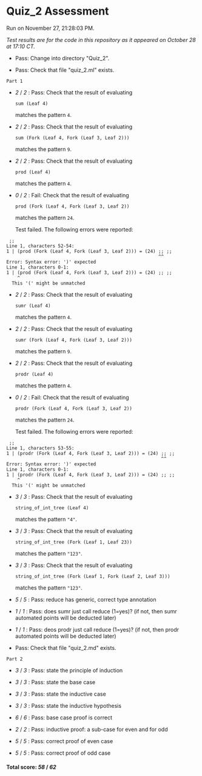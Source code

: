 # Quiz_2 Assessment

Run on November 27, 21:28:03 PM.

*Test results are for the code in this repository as it appeared on October 28 at 17:10 CT.*

+ Pass: Change into directory "Quiz_2".

+ Pass: Check that file "quiz_2.ml" exists.

``Part 1``

+  _2_ / _2_ : Pass: 
Check that the result of evaluating
   ```
   sum (Leaf 4)
   ```
   matches the pattern `4`.

   




+  _2_ / _2_ : Pass: 
Check that the result of evaluating
   ```
   sum (Fork (Leaf 4, Fork (Leaf 3, Leaf 2)))
   ```
   matches the pattern `9`.

   




+  _2_ / _2_ : Pass: 
Check that the result of evaluating
   ```
   prod (Leaf 4)
   ```
   matches the pattern `4`.

   




+  _0_ / _2_ : Fail: 
Check that the result of evaluating
   ```
   prod (Fork (Leaf 4, Fork (Leaf 3, Leaf 2))
   ```
   matches the pattern `24`.

   


   Test failed. The following errors were reported:

```
 ;;
Line 1, characters 52-54:
1 | (prod (Fork (Leaf 4, Fork (Leaf 3, Leaf 2))) = (24) ;; ;;
                                                        ^^
Error: Syntax error: ')' expected
Line 1, characters 0-1:
1 | (prod (Fork (Leaf 4, Fork (Leaf 3, Leaf 2))) = (24) ;; ;;
    ^
  This '(' might be unmatched

```


+  _2_ / _2_ : Pass: 
Check that the result of evaluating
   ```
   sumr (Leaf 4)
   ```
   matches the pattern `4`.

   




+  _2_ / _2_ : Pass: 
Check that the result of evaluating
   ```
   sumr (Fork (Leaf 4, Fork (Leaf 3, Leaf 2)))
   ```
   matches the pattern `9`.

   




+  _2_ / _2_ : Pass: 
Check that the result of evaluating
   ```
   prodr (Leaf 4)
   ```
   matches the pattern `4`.

   




+  _0_ / _2_ : Fail: 
Check that the result of evaluating
   ```
   prodr (Fork (Leaf 4, Fork (Leaf 3, Leaf 2))
   ```
   matches the pattern `24`.

   


   Test failed. The following errors were reported:

```
 ;;
Line 1, characters 53-55:
1 | (prodr (Fork (Leaf 4, Fork (Leaf 3, Leaf 2))) = (24) ;; ;;
                                                         ^^
Error: Syntax error: ')' expected
Line 1, characters 0-1:
1 | (prodr (Fork (Leaf 4, Fork (Leaf 3, Leaf 2))) = (24) ;; ;;
    ^
  This '(' might be unmatched

```


+  _3_ / _3_ : Pass: 
Check that the result of evaluating
   ```
   string_of_int_tree (Leaf 4)
   ```
   matches the pattern `"4"`.

   




+  _3_ / _3_ : Pass: 
Check that the result of evaluating
   ```
   string_of_int_tree (Fork (Leaf 1, Leaf 23))
   ```
   matches the pattern `"123"`.

   




+  _3_ / _3_ : Pass: 
Check that the result of evaluating
   ```
   string_of_int_tree (Fork (Leaf 1, Fork (Leaf 2, Leaf 3)))
   ```
   matches the pattern `"123"`.

   




+  _5_ / _5_ : Pass: reduce has generic, correct type annotation

    

+  _1_ / _1_ : Pass: does sumr just call reduce (1=yes)? (if not, then sumr automated points will be deducted later)

    

+  _1_ / _1_ : Pass: deos prodr just call reduce (1=yes)? (if not, then prodr automated points will be deducted later)

    

+ Pass: Check that file "quiz_2.md" exists.

``Part 2``

+  _3_ / _3_ : Pass: state the principle of induction

    

+  _3_ / _3_ : Pass: state the base case

    

+  _3_ / _3_ : Pass: state the inductive case

    

+  _3_ / _3_ : Pass: state the inductive hypothesis

    

+  _6_ / _6_ : Pass: base case proof is correct

    

+  _2_ / _2_ : Pass: inductive proof: a sub-case for even and for odd

    

+  _5_ / _5_ : Pass: correct proof of even case

    

+  _5_ / _5_ : Pass: correct proof of odd case

    

#### Total score: _58_ / _62_

